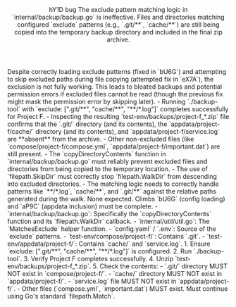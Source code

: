 <Climb>
  <header>
    <id>hY1D</id>
    <type>bug</type>
    <description>The exclude pattern matching logic in `internal/backup/backup.go` is ineffective. Files and directories matching configured `exclude` patterns (e.g., `.git/**`, `cache/**`) are still being copied into the temporary backup directory and included in the final zip archive.</description>
  </header>
  <problemBeingSolved>Despite correctly loading exclude patterns (fixed in `bU6G`) and attempting to skip excluded paths during file copying (attempted fix in `eX7A`), the exclusion is not fully working. This leads to bloated backups and potential permission errors if excluded files cannot be read (though the previous fix might mask the permission error by skipping later).</problemBeingSolved>
  <successMetrics>
    - Running `./backup-tool` with `exclude: [".git/**", "cache/**", "**/*.log"]` completes successfully for Project F.
    - Inspecting the resulting `test-env/backups/project-f_*.zip` file confirms that the `.git/` directory (and its contents), the `appdata/project-f/cache/` directory (and its contents), and `appdata/project-f/service.log` are **absent** from the archive.
    - Other non-excluded files (like `compose/project-f/compose.yml`, `appdata/project-f/important.dat`) are still present.
  </successMetrics>
  <requirements>
    - The `copyDirectoryContents` function in `internal/backup/backup.go` must reliably prevent excluded files and directories from being copied to the temporary location.
    - The use of `filepath.SkipDir` must correctly stop `filepath.WalkDir` from descending into excluded directories.
    - The matching logic needs to correctly handle patterns like `**/*.log`, `cache/**`, and `.git/**` against the relative paths generated during the walk.
  </requirements>
  <newDependencies>None expected.</newDependencies>
  <prerequisiteChanges>Climbs `bU6G` (config loading) and `aP9C` (appdata inclusion) must be complete.</prerequisiteChanges>
  <relevantFiles>
    - `internal/backup/backup.go`: Specifically the `copyDirectoryContents` function and its `filepath.WalkDir` callback.
    - `internal/util/util.go`: The `MatchesExclude` helper function.
    - `config.yaml` / `.env`: Source of the `exclude` patterns.
    - `test-env/compose/project-f/`: Contains `.git`.
    - `test-env/appdata/project-f/`: Contains `cache/` and `service.log`.
  </relevantFiles>
  <testingApproach>
    1. Ensure `exclude: [".git/**", "cache/**", "**/*.log"]` is configured.
    2. Run `./backup-tool`.
    3. Verify Project F completes successfully.
    4. Unzip `test-env/backups/project-f_*.zip`.
    5. Check the contents:
        - `.git/` directory MUST NOT exist in `compose/project-f/`.
        - `cache/` directory MUST NOT exist in `appdata/project-f/`.
        - `service.log` file MUST NOT exist in `appdata/project-f/`.
        - Other files (`compose.yml`, `important.dat`) MUST exist.
  </testingApproach>
  <constraints>Must continue using Go's standard `filepath.Match`.</constraints>
</Climb> 